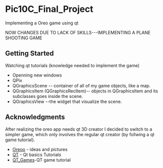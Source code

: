 # Pic10C_Final_Project
Implementing a Oreo game using qt


NOW CHANGES DUE TO LACK OF SKILLS---IMPLEMENTING A PLANE SHOOTING GAME

## Getting Started
Watching qt tutorials (knowledge needed to implement the game)
* Openning new windows
* QPix
* QGraphicsScene -- container of all of my game objects, like a map. 
* QGraphicsItem (QGraphicsRecItem)-- objects in QGraphicsItem and its subclasses goes inside the scene.
* QGraphicsView --the widget that visualize the scene.


## Acknowledgments
After realizing the oreo app needs qt 3D creator I decided to switch to a simpler game, which only involves the regular qt creator (by follwing a qt game tutorial). 




* [Oreoo](https://github.com/ddiu8081/oreooo) - ideas and pictures
* [QT](https://www.youtube.com/watch?v=EkjaiDsiM-Q&list=PLS1QulWo1RIZiBcTr5urECberTITj7gjA) - Qt basics Tutorials
* [QT_Games](https://www.youtube.com/watch?v=8ntEQpg7gck&list=PLyb40eoxkelOa5xCB9fvGrkoBf8JzEwtV&index=1)-QT game tutorial



